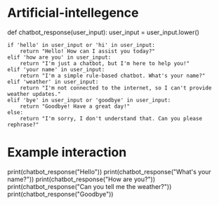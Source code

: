 # Artificial-intellegence
def chatbot_response(user_input):
    user_input = user_input.lower()
    
    if 'hello' in user_input or 'hi' in user_input:
        return "Hello! How can I assist you today?"
    elif 'how are you' in user_input:
        return "I'm just a chatbot, but I'm here to help you!"
    elif 'your name' in user_input:
        return "I'm a simple rule-based chatbot. What's your name?"
    elif 'weather' in user_input:
        return "I'm not connected to the internet, so I can't provide weather updates."
    elif 'bye' in user_input or 'goodbye' in user_input:
        return "Goodbye! Have a great day!"
    else:
        return "I'm sorry, I don't understand that. Can you please rephrase?"

# Example interaction
print(chatbot_response("Hello"))
print(chatbot_response("What's your name?"))
print(chatbot_response("How are you?"))
print(chatbot_response("Can you tell me the weather?"))
print(chatbot_response("Goodbye"))
